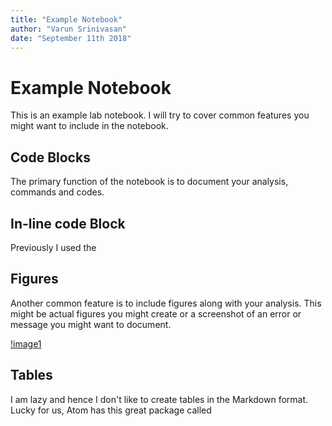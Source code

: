 ```yaml
---
title: "Example Notebook"
author: "Varun Srinivasan"
date: "September 11th 2018"
---
```


# Example Notebook
This is an example lab notebook. I will try to cover common features you might want to include in the notebook.

## Code Blocks
The primary function of the notebook is to document your analysis, commands and codes.


## In-line code Block
Previously I used the

## Figures
Another common feature is to include figures along with your analysis. This might be actual figures you might create or a screenshot of an error or message you might want to document.

[!image1](assets/example_notebook-43898.png)


## Tables
I am lazy and hence I don't like to create tables in the Markdown format. Lucky for us, Atom has this great package called
